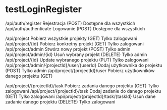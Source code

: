 # testLoginRegister
/api/auth/register Rejestracja (POST) Dostępne dla wszystkich
/api/auth/authenticate Logowanie (POST) Dostępne dla wszystkich

/api/project Pobierz wszystkie projekty (GET) Tylko zalogowani
/api/project/{id} Pobierz konkretny projekt (GET) Tylko zalogowani
/api/project/admin Stwórz nowy projekt (POST) Tylko admin
/api/project/admin/{id} Usuń wybrany projekt (DELETE) Tylko admin
/api/project/{id} Update wybranego projektu (PUT) Tylko zalogowani
/api/project/admin/{projectId}/user/{userId} Dodaj użytkownika do projektu (POST) Tylko admin
/api/project/{projectId}/user Pobierz użytkowników danego projektu (GET)

/api/project/{projectId}/task Pobierz zadania danego projektu (GET) Tylko zalogowani
/api/project/{projectId}/task Dodaj zadanie do danego projektu (GET) Tylko zalogowani
/api/project/{projectId}/task/{taskId} Usuń dane zadanie danego projektu (DELETE) Tylko zalogowani
